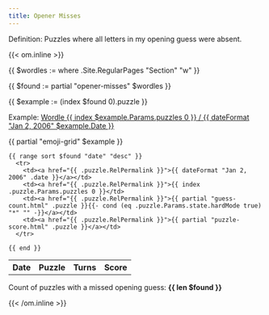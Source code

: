 ```yaml
---
title: Opener Misses
---
```


Definition: Puzzles where all letters in my opening guess were absent.

{{< om.inline >}}

  {{ $wordles := where .Site.RegularPages "Section" "w" }}

  {{ $found := partial "opener-misses" $wordles }}

  {{ $example := (index $found 0).puzzle }}
  <p>Example: <a href="{{ $example.RelPermalink }}">Wordle {{ index $example.Params.puzzles 0 }} / {{ dateFormat "Jan 2, 2006" $example.Date }}</a></p>

  <p>{{ partial "emoji-grid" $example }}</p>

  <table>
    <tr>
      <th>Date</th>
      <th>Puzzle</th>
      <th>Turns</th>
      <th>Score</th>
    </tr>

    {{ range sort $found "date" "desc" }}
      <tr>
        <td><a href="{{ .puzzle.RelPermalink }}">{{ dateFormat "Jan 2, 2006" .date }}</a></td>
        <td><a href="{{ .puzzle.RelPermalink }}">{{ index .puzzle.Params.puzzles 0 }}</td>
        <td><a href="{{ .puzzle.RelPermalink }}">{{ partial "guess-count.html" .puzzle }}{{- cond (eq .puzzle.Params.state.hardMode true) "*" "" -}}</a></td>
        <td><a href="{{ .puzzle.RelPermalink }}">{{ partial "puzzle-score.html" .puzzle }}</a></td>
      </tr>

    {{ end }}
  </table>

  <p>Count of puzzles with a missed opening guess: <strong>{{ len $found }}</strong></p>
{{< /om.inline >}}
